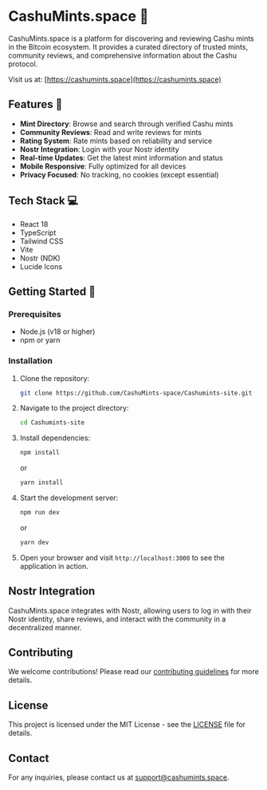 # CashuMints.space 🌟

CashuMints.space is a platform for discovering and reviewing Cashu mints in the Bitcoin ecosystem. It provides a curated directory of trusted mints, community reviews, and comprehensive information about the Cashu protocol.

Visit us at: [https://cashumints.space](https://cashumints.space)

## Features 🚀

- **Mint Directory**: Browse and search through verified Cashu mints
- **Community Reviews**: Read and write reviews for mints
- **Rating System**: Rate mints based on reliability and service
- **Nostr Integration**: Login with your Nostr identity
- **Real-time Updates**: Get the latest mint information and status
- **Mobile Responsive**: Fully optimized for all devices
- **Privacy Focused**: No tracking, no cookies (except essential)

## Tech Stack 💻

- React 18
- TypeScript
- Tailwind CSS
- Vite
- Nostr (NDK)
- Lucide Icons

## Getting Started 🏁

### Prerequisites

- Node.js (v18 or higher)
- npm or yarn

### Installation

1. Clone the repository:
   ```bash
   git clone https://github.com/CashuMints-space/Cashumints-site.git
   ```
2. Navigate to the project directory:
   ```bash
   cd Cashumints-site
   ```
3. Install dependencies:
   ```bash
   npm install
   ```
   or
   ```bash
   yarn install
   ```

4. Start the development server:
   ```bash
   npm run dev
   ```
   or
   ```bash
   yarn dev
   ```

5. Open your browser and visit `http://localhost:3000` to see the application in action.

## Nostr Integration

CashuMints.space integrates with Nostr, allowing users to log in with their Nostr identity, share reviews, and interact with the community in a decentralized manner.

## Contributing

We welcome contributions! Please read our [contributing guidelines](CONTRIBUTING.md) for more details.

## License

This project is licensed under the MIT License - see the [LICENSE](LICENSE) file for details.

## Contact

For any inquiries, please contact us at [support@cashumints.space](mailto:support@cashumints.space).
